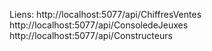 Liens:
http://localhost:5077/api/ChiffresVentes
http://localhost:5077/api/ConsoledeJeuxes
http://localhost:5077/api/Constructeurs
